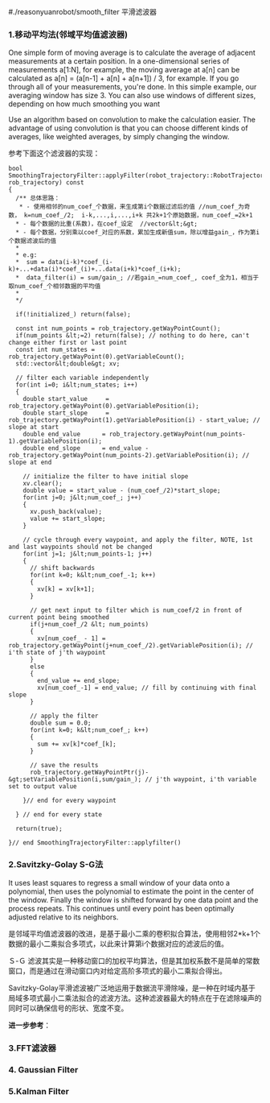 #./reasonyuanrobot/smooth_filter 平滑滤波器


### 1.移动平均法(邻域平均值滤波器)

One simple form of moving average is to calculate the average of adjacent measurements at a certain position. In a one-dimensional series of measurements a[1:N], for example, the moving average at a[n] can be calculated as a[n] = (a[n-1] + a[n] + a[n+1]) / 3, for example. If you go through all of your measurements, you're done. In this simple example, our averaging window has size 3. You can also use windows of different sizes, depending on how much smoothing you want

Use an algorithm based on convolution to make the calculation easier. The advantage of using convolution is that you can choose different kinds of averages, like weighted averages, by simply changing the window.

参考下面这个滤波器的实现：

```
bool SmoothingTrajectoryFilter::applyFilter(robot_trajectory::RobotTrajectory&amp; rob_trajectory) const
{
  /** 总体思路：
   * - 使用相邻的num_coef_个数据，来生成第i个数据过滤后的值 //num_coef_为奇数， k=num_coef_/2;  i-k,...,i,...,i+k 共2k+1个原始数据，num_coef_=2k+1
  * - 每个数据的比重(系数)，在coef_设定  //vector&lt;&gt;
  * - 每个数据，分别乘以coef_对应的系数，累加生成新值sum，除以增益gain_，作为第i个数据滤波后的值
  * 
  * e.g:
  *  sum = data(i-k)*coef_(i-k)+...+data(i)*coef_(i)+...data(i+k)*coef_(i+k);
  *  data_filter(i) = sum/gain_; //若gain_=num_coef_, coef_全为1，相当于取num_coef_个相邻数据的平均值
  * 
  */

  if(!initialized_) return(false);

  const int num_points = rob_trajectory.getWayPointCount(); 
  if(num_points &lt;=2) return(false); // nothing to do here, can't change either first or last point
  const int num_states = rob_trajectory.getWayPoint(0).getVariableCount();
  std::vector&lt;double&gt; xv;
    
  // filter each variable independently
  for(int i=0; i&lt;num_states; i++)
  { 
    double start_value     = rob_trajectory.getWayPoint(0).getVariablePosition(i);
    double start_slope     = rob_trajectory.getWayPoint(1).getVariablePosition(i) - start_value; // slope at start
    double end_value      = rob_trajectory.getWayPoint(num_points-1).getVariablePosition(i);
    double end_slope      = end_value - rob_trajectory.getWayPoint(num_points-2).getVariablePosition(i); // slope at end

    // initialize the filter to have initial slope
    xv.clear();
    double value = start_value - (num_coef_/2)*start_slope;
    for(int j=0; j&lt;num_coef_; j++) 
    { 
      xv.push_back(value);
      value += start_slope;
    }
    
    // cycle through every waypoint, and apply the filter, NOTE, 1st and last waypoints should not be changed
    for(int j=1; j&lt;num_points-1; j++)
    {
      // shift backwards
      for(int k=0; k&lt;num_coef_-1; k++)
      {
        xv[k] = xv[k+1];  
      }

      // get next input to filter which is num_coef/2 in front of current point being smoothed
      if(j+num_coef_/2 &lt; num_points)
      {	
        xv[num_coef_ - 1] = rob_trajectory.getWayPoint(j+num_coef_/2).getVariablePosition(i); // i'th state of j'th waypoint
      }
      else
      {
        end_value += end_slope;
        xv[num_coef_-1] = end_value; // fill by continuing with final slope
      }

      // apply the filter
      double sum = 0.0;
      for(int k=0; k&lt;num_coef_; k++)
      { 
        sum += xv[k]*coef_[k];
      }

      // save the results
      rob_trajectory.getWayPointPtr(j)-&gt;setVariablePosition(i,sum/gain_); // j'th waypoint, i'th variable set to output value

    }// end for every waypoint

  } // end for every state

  return(true);

}// end SmoothingTrajectoryFilter::applyfilter()
```

### 2.Savitzky-Golay S-G法

It uses least squares to regress a small window of your data onto a polynomial, then uses the polynomial to estimate the point in the center of the window. Finally the window is shifted forward by one data point and the process repeats. This continues until every point has been optimally adjusted relative to its neighbors.

是邻域平均值滤波器的改进，是基于最小二乘的卷积拟合算法，使用相邻2*k+1个数据的最小二乘拟合多项式，以此来计算第i个数据对应的滤波后的值。

Ｓ-Ｇ 滤波其实是一种移动窗口的加权平均算法，但是其加权系数不是简单的常数窗口，而是通过在滑动窗口内对给定高阶多项式的最小二乘拟合得出。 

Savitzky-Golay平滑滤波被广泛地运用于数据流平滑除噪，是一种在时域内基于局域多项式最小二乘法拟合的滤波方法。这种滤波器最大的特点在于在滤除噪声的同时可以确保信号的形状、宽度不变。  

**进一步参考**：







### 3.FFT滤波器



### 4. Gaussian Filter



### 5.Kalman Filter






